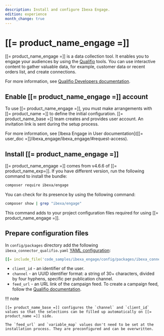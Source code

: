 ```yaml
---
description: Install and configure Ibexa Engage.
edition: experience
month_change: true
---
```


# [[= product_name_engage =]]

[[= product_name_engage =]] is a data collection tool. It enables you to engage your audiences by using the [Qualifio](https://qualifio.com/) tools.
You can use interactive content to gather valuable data, for example, customer data or recent orders list, and create connections.

For more information, see [Qualifio Developers documentation](https://developers.qualifio.com/docs/engage/).

## Enable [[= product_name_engage =]] account

To use [[= product_name_engage =]], you must make arrangements with [[= product_name =]] to define the initial configuration.
[[= product_name_base =]] team creates and provides user account. An invitation link is sent during the setup process.

For more information, see [Ibexa Engage in User documentation]([[= user_doc =]]/ibexa_engage/ibexa_engage/#request-access).

## Install [[= product_name_engage =]]

[[= product_name_engage =]] comes from v4.6.6 of [[= product_name_exp=]].
If you have different version, run the following command to install the bundle:

``` bash
composer require ibexa/engage
```

You can check for its presence by using the following command:

``` bash
composer show | grep "ibexa/engage"
```

This command adds to your project configuration files required for using [[= product_name_engage =]].

## Prepare configuration files

In `config/packages` directory add the following `ibexa_connector_qualifio.yaml` [YAML configuration](configuration.md#configuration-files):

``` yaml
[[= include_file('code_samples/ibexa_engage/config/packages/ibexa_connector_qualifio.yaml') =]]
```

- `client_id` - an identifier of the user.
- `channel` - an UUID identifier format: a string of 30+ characters, divided by four hyphens, specific per publication channel.
- `feed_url` - an URL link of the campaign feed. To create a campaign feed, follow the [Qualifio documentation](https://support.qualifio.com/hc/en-us/articles/360022954454-About-Campaign-Feeds).

!!! note

    [[= product_name_base =]] configures the `channel` and `client_id` values so that the selections can be filled up automatically on [[= product_name =]] side.

    The `feed_url` and `variable_map` values don't need to be set at the installation process. They are preconfigured and can be overwritten.